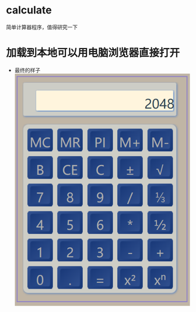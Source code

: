 # calculate
简单计算器程序，值得研究一下
# 加载到本地可以用电脑浏览器直接打开
- 最终的样子
![](https://github.com/uboger/calculate/blob/master/face.png)
